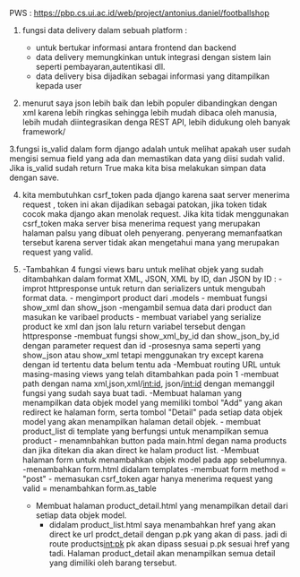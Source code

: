 PWS : https://pbp.cs.ui.ac.id/web/project/antonius.daniel/footballshop

1. fungsi data delivery dalam sebuah platform :
    - untuk bertukar informasi antara frontend dan backend
    - data delivery memungkinkan untuk integrasi dengan sistem lain seperti pembayaran,autentikasi dll.
    - data delivery bisa dijadikan sebagai informasi yang ditampilkan kepada user

2. menurut saya json lebih baik dan lebih populer dibandingkan dengan xml karena lebih ringkas sehingga lebih mudah dibaca oleh manusia, lebih mudah diintegrasikan denga  REST API, lebih didukung oleh banyak framework/

3.fungsi is_valid dalam form django adalah untuk melihat apakah user sudah mengisi semua field yang ada dan memastikan data yang diisi sudah valid. Jika is_valid sudah return True maka kita bisa melakukan simpan data dengan save.

4. kita membutuhkan csrf_token pada django karena saat server menerima request , token ini akan dijadikan sebagai patokan, jika token tidak cocok maka django akan menolak request. Jika kita tidak menggunakan csrf_token maka server bisa menerima request yang merupakan halaman palsu yang dibuat oleh penyerang. penyerang memanfaatkan tersebut karena server tidak akan mengetahui mana yang merupakan request  yang valid.

5. -Tambahkan 4 fungsi views baru untuk melihat objek yang sudah ditambahkan dalam format XML, JSON, XML by ID, dan JSON by ID :
        - improt httpresponse untuk return dan serializers untuk mengubah format data.
        - mengimport product dari .models
        - membuat fungsi show_xml dan show_json 
        -mengambil semua data dari product dan masukan ke varibael products
        - membuat variabel yang serialize product ke xml dan json lalu return variabel tersebut dengan httpresponse
        -membuat fungsi show_xml_by_id dan show_json_by_id dengan parameter request dan id 
        -prosesnya sama seperti yang show_json atau show_xml tetapi menggunakan try except karena dengan id tertentu data belum tentu ada
    -Membuat routing URL untuk masing-masing views yang telah ditambahkan pada poin 1
        -membuat path dengan nama xml,json,xml/<int:id>, json/<int:id> dengan memanggil fungsi yang sudah saya buat tadi.
    -Membuat halaman yang menampilkan data objek model yang memiliki tombol "Add" yang akan redirect ke halaman form, serta tombol "Detail" pada setiap data objek model yang akan menampilkan halaman detail objek.
        - membuat product_list di template yang berfungsi untuk menampilkan semua product
        - menamnbahkan button pada main.html degan nama products dan jika ditekan dia akan direct ke halam product list.
    -Membuat halaman form untuk menambahkan objek model pada app sebelumnya.
        -menambahkan form.html didalam templates
        -membuat form method = "post"
        - memasukan csrf_token agar hanya menerima request yang valid
        = menambahkan form.as_table 
    -  Membuat halaman product_detail.html yang menampilkan detail dari setiap data objek model.
        - didalam product_list.html saya menambahkan href yang akan direct ke url prodct_detail dengan p.pk yang akan di pass. jadi di route products<int:pk> pk akan dipass sesuai p.pk sesuai href yang tadi. Halaman product_detail akan menampilkan semua detail yang dimiliki oleh barang tersebut.
